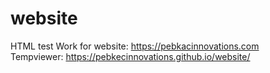 # website
HTML test Work for website: https://pebkacinnovations.com  
Tempviewer: https://pebkecinnovations.github.io/website/
